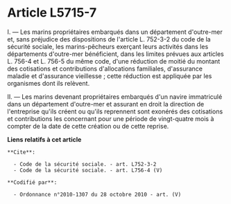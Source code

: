 # Article L5715-7

I. ― Les marins propriétaires embarqués dans un département d'outre-mer et, sans préjudice des dispositions de l'article L.
752-3-2 du code de la sécurité sociale, les marins-pêcheurs exerçant leurs activités dans les départements d'outre-mer
bénéficient, dans les limites prévues aux articles L. 756-4 et L. 756-5 du même code, d'une réduction de moitié du montant
des cotisations et contributions d'allocations familiales, d'assurance maladie et d'assurance vieillesse ; cette réduction
est appliquée par les organismes dont ils relèvent. 

II. ― Les marins devenant propriétaires embarqués d'un navire immatriculé dans un département d'outre-mer et assurant en
droit la direction de l'entreprise qu'ils créent ou qu'ils reprennent sont exonérés des cotisations et contributions les
concernant pour une période de vingt-quatre mois à compter de la date de cette création ou de cette reprise.

**Liens relatifs à cet article**

	**Cite**:

	  - Code de la sécurité sociale. - art. L752-3-2
	  - Code de la sécurité sociale. - art. L756-4 (V)

	**Codifié par**:

	  - Ordonnance n°2010-1307 du 28 octobre 2010 - art. (V)
